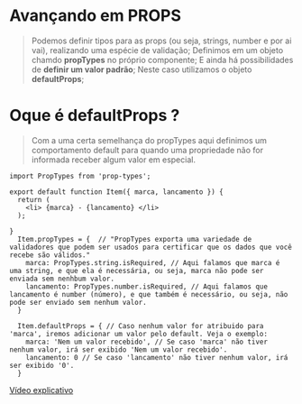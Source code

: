 # Avançando em __PROPS__

> Podemos definir tipos para as props (ou seja, strings, number e por ai vai), realizando uma espécie de validação;
> Definimos em um objeto chamdo __propTypes__ no próprio componente;
> E ainda há possibilidades de __definir um valor padrão__;
> Neste caso utilizamos o objeto __defaultProps__;

# Oque é __defaultProps__ ?

> Com a uma certa semelhança do propTypes aqui definimos um comportamento default para quando uma propriedade não for informada receber algum valor em especial.


```
import PropTypes from 'prop-types';

export default function Item({ marca, lancamento }) {
  return (
    <li> {marca} - {lancamento} </li>
  );
  
}
  Item.propTypes = {  // "PropTypes exporta uma variedade de validadores que podem ser usados para certificar que os dados que você recebe são válidos."
    marca: PropTypes.string.isRequired, // Aqui falamos que marca é uma string, e que ela é necessária, ou seja, marca não pode ser enviada sem nenhbum valor.
    lancamento: PropTypes.number.isRequired, // Aqui falamos que lancamento é number (número), e que também é necessário, ou seja, não pode ser enviado sem nenhum valor.
  }

  Item.defaultProps = { // Caso nenhum valor for atribuido para 'marca', iremos adicionar um valor pelo default. Veja o exemplo: 
    marca: 'Nem um valor recebido', // Se caso 'marca' não tiver nenhum valor, irá ser exibido 'Nem um valor recebido'.
    lancamento: 0 // Se caso 'lancamento' não tiver nenhum valor, irá ser exibido '0'.
  }
```

[Vídeo explicativo](https://youtu.be/hcp1LqP2OCE)
